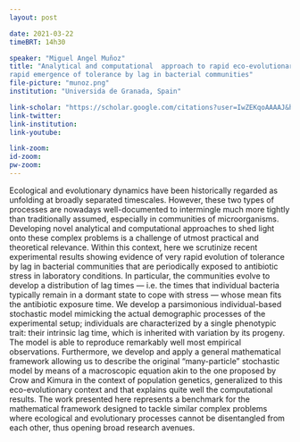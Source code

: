 ```yaml
---
layout: post

date: 2021-03-22
timeBRT: 14h30

speaker: "Miguel Angel Muñoz"
title: "Analytical and computational  approach to rapid eco-evolutionary dynamics:
rapid emergence of tolerance by lag in bacterial communities"
file-picture: "munoz.png"
institution: "Universida de Granada, Spain"

link-scholar: "https://scholar.google.com/citations?user=IwZEKqoAAAAJ&hl=en"
link-twitter: 
link-institution:
link-youtube:

link-zoom:
id-zoom: 
pw-zoom: 
---
```


Ecological and evolutionary dynamics have been historically regarded as unfolding at broadly separated timescales.  However, these two types of processes are nowadays well-documented to intermingle much more tightly than traditionally assumed, especially in communities of microorganisms. Developing novel analytical and computational approaches to shed light onto these complex problems is a challenge of utmost practical and theoretical relevance. Within this context, here we scrutinize recent experimental results showing evidence of very rapid evolution of tolerance by lag in bacterial communities that are periodically exposed to antibiotic stress in laboratory conditions.  In particular, the communities evolve to develop a distribution of lag times — i.e. the times that individual bacteria typically remain in a dormant state to cope with stress — whose mean fits the antibiotic exposure time.  We develop a parsimonious individual-based stochastic model mimicking the actual demographic processes of the experimental setup; individuals are characterized by a single phenotypic trait: their intrinsic lag time, which is inherited with variation by its progeny. The model is able to reproduce remarkably well most empirical observations. Furthermore, we develop and apply a general mathematical framework allowing us to describe the original “many-particle” stochastic model by means of a macroscopic equation akin to the one proposed by Crow and Kimura in the context of population genetics, generalized to this eco-evolutionary context and that explains quite well the computational results. The work presented here represents a benchmark for the mathematical framework designed to tackle similar complex problems where ecological and evolutionary processes cannot be disentangled from each other, thus opening broad research avenues. 
